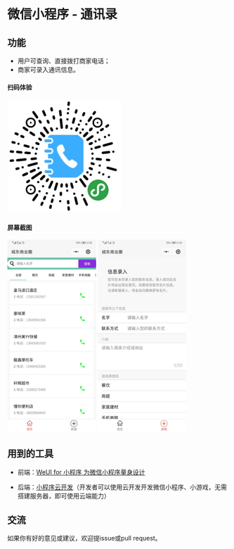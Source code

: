 # 微信小程序 - 通讯录
## 功能
- 用户可查询、直接拨打商家电话；
- 商家可录入通讯信息。

#### 扫码体验
<img src="./小程序码.jpg"/>

#### 屏幕截图
<img src="./screenshot1.jpg" width="40%"/>
<img src="./screenshot2.jpg" width="40%"/>

## 用到的工具
- 前端：[WeUI for 小程序 为微信小程序量身设计](https://github.com/Tencent/weui-wxss)

- 后端：[小程序云开发](https://developers.weixin.qq.com/miniprogram/dev/wxcloud/basis/getting-started.html)（开发者可以使用云开发开发微信小程序、小游戏，无需搭建服务器，即可使用云端能力）

## 交流
如果你有好的意见或建议，欢迎提issue或pull request。
